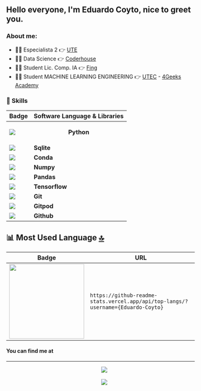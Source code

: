 ## Hello everyone, I'm Eduardo Coyto, nice to greet you.

### About me:

- 👨‍💻 Especialista 2                                👉 [UTE](https://www.ute.com.uy)
- 👨‍💻 Data Science                                  👉 [Coderhouse](https://www.coderhouse.com/)
- 👨‍🏫 Student Lic. Comp. IA                         👉 [Fing](https://www.fing.edu.uy/)
- 👨‍🏫 Student MACHINE LEARNING ENGINEERING          👉 [UTEC](https://utec.edu.uy/) - [4Geeks Academy](https://4geeks.com/)

### 🤹 Skills
| Badge                                                                                                                                        | Software Language & Libraries                                                                                                                              |
| -------------------------------------------------------------------------------------------------------------------------------------------- | -------------------------------------------------------------------------------------------------------------------------------- |
| <img src="https://img.shields.io/badge/Python-FFD43B?style=for-the-badge&logo=python&logoColor=blue" />                                      |<p align='center'> **Python**</p>    |       
| <img src="https://img.shields.io/badge/SQLite-07405E?style=for-the-badge&logo=sqlite&logoColor=white" />                                     | **Sqlite**    |
| <img src="https://img.shields.io/badge/conda-342B029.svg?&style=for-the-badge&logo=anaconda&logoColor=white"/>                               | **Conda**     |
| <img src="https://img.shields.io/badge/Numpy-777BB4?style=for-the-badge&logo=numpy&logoColor=white" />                                       | **Numpy**     |
| <img src="https://img.shields.io/badge/Pandas-2C2D72?style=for-the-badge&logo=pandas&logoColor=white" />                                     | **Pandas**    |
| <img src="https://img.shields.io/badge/TensorFlow-FF6F00?style=for-the-badge&logo=tensorflow&logoColor=white" />                             | **Tensorflow**|
| <img src="https://img.shields.io/badge/GIT-E44C30?style=for-the-badge&logo=git&logoColor=white" />                                           | **Git**       |
| <img src="https://img.shields.io/badge/Gitpod-000000?style=for-the-badge&logo=gitpod&logoColor=#FFAE33" />                                   | **Gitpod**    |
| <img src="https://img.shields.io/badge/GitHub-100000?style=for-the-badge&logo=github&logoColor=white" />                                     | **Github**    |

## 📊 Most Used Language [🔝](#welcome-badges-4-readmemd-profile)

| Badge                                                                                                    | URL                                                                         |
| -------------------------------------------------------------------------------------------------------- | --------------------------------------------------------------------------- |
| <img width='200' src="https://github-readme-stats.vercel.app/api/top-langs/?username=Eduardo-Coyto" /> | `https://github-readme-stats.vercel.app/api/top-langs/?username={Eduardo-Coyto}` |



#### You can find me at
---

<p align='center'>
&nbsp;&nbsp;&nbsp;&nbsp;
  <a href="https://www.linkedin.com/in/eduardo-coyto-brignone-4b5637142/"><img src="https://img.shields.io/badge/linkedin-%230077B5.svg?&style=for-the-badge&logo=linkedin&logoColor=white" /></a>
</p>

<p align='center'>
&nbsp;&nbsp;&nbsp;&nbsp;
  <a href="https://twitter.com/EduardoCoyto/"><img src="https://img.shields.io/badge/Twitter-1DA1F2?style=for-the-badge&logo=twitter&logoColor=white" /></a>
</p>
